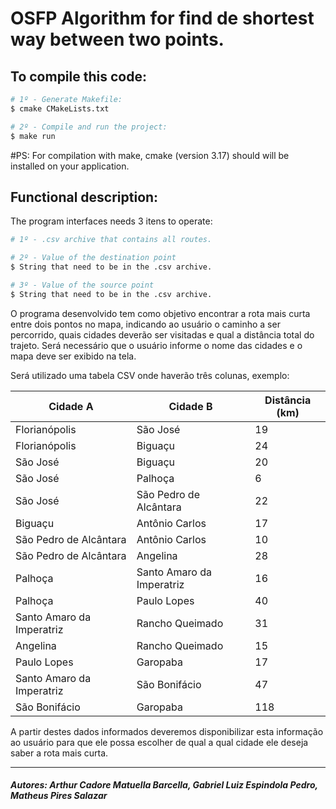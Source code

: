 # OSFP Algorithm for find de shortest way between two points. 

## To compile this code: 

```bash
# 1º - Generate Makefile: 
$ cmake CMakeLists.txt

# 2º - Compile and run the project: 
$ make run
```

#PS: For compilation with make, cmake (version 3.17) should will be installed on your application. 

## Functional description: 

The program interfaces needs 3 itens to operate: 

```bash
# 1º - .csv archive that contains all routes. 

# 2º - Value of the destination point
$ String that need to be in the .csv archive. 

# 3º - Value of the source point
$ String that need to be in the .csv archive. 

```

O programa desenvolvido tem como objetivo encontrar a rota mais curta entre dois pontos no mapa, indicando ao usuário o caminho a ser percorrido, quais cidades deverão ser visitadas e qual a distância total do trajeto. Será necessário que o usuário informe o nome das cidades e o mapa deve ser exibido na tela.

Será utilizado uma tabela CSV onde haverão três colunas, exemplo:

| Cidade A                  | Cidade B                  | Distância (km) |
| ------------------------- | ------------------------- | -------------- |
| Florianópolis             | São José                  | 19             |
| Florianópolis             | Biguaçu                   | 24             |
| São José                  | Biguaçu                   | 20             |
| São José                  | Palhoça                   | 6              |
| São José                  | São Pedro de Alcântara    | 22             |
| Biguaçu                   | Antônio Carlos            | 17             |
| São Pedro de Alcântara    | Antônio Carlos            | 10             |
| São Pedro de Alcântara    | Angelina                  | 28             |
| Palhoça                   | Santo Amaro da Imperatriz | 16             |
| Palhoça                   | Paulo Lopes               | 40             |
| Santo Amaro da Imperatriz | Rancho Queimado           | 31             |
| Angelina                  | Rancho Queimado           | 15             |
| Paulo Lopes               | Garopaba                  | 17             |
| Santo Amaro da Imperatriz | São Bonifácio             | 47             |
| São Bonifácio             | Garopaba                  | 118            |

A partir destes dados informados deveremos disponibilizar esta informação ao usuário para que ele possa escolher de qual a qual cidade ele deseja saber a rota mais curta.

---

##### Autores: Arthur Cadore Matuella Barcella, Gabriel Luiz Espindola Pedro, Matheus Pires Salazar
